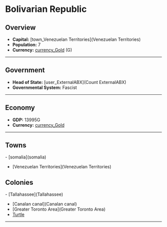 # <!--NAME-->Bolivarian Republic<!--NAME-->

## Overview

- **Capital:** <!--CAPITAL_LINK-->[town_Venezuelan Territories](Venezuelan Territories)<!--CAPITAL_LINK-->
- **Population:** <!--POPULATION-->7<!--POPULATION-->
- **Currency:** <!--CURRENCY_LINK-->[currency_Gold](Gold)<!--CURRENCY_LINK--> (<!--CURRENCY_ABV-->G<!--CURRENCY_ABV-->)

---

## Government

- **Head of State:** <!--LEADER_TITLE_LINK-->[user_ExternalABX](Count ExternalABX)<!--LEADER_TITLE_LINK-->
- **Governmental System:** <!--GOVERNMENT-->Fascist<!--GOVERNMENT-->

---

## Economy

- **GDP:** <!--GDP-->13995G<!--GDP-->
- **Currency:** <!--CURRENCY_LINK-->[currency_Gold](Gold)<!--CURRENCY_LINK-->

---

## Towns

<!--TOWNS-->- [somalia](somalia)
- [Venezuelan Territories](Venezuelan Territories)<!--TOWNS-->

## Colonies

<!--COLONIES-->- [Tallahassee](Tallahassee)
- [Canalan canal](Canalan canal)
- [Greater Toronto Area](Greater Toronto Area)
- [Turtle](Turtle)<!--COLONIES-->

---